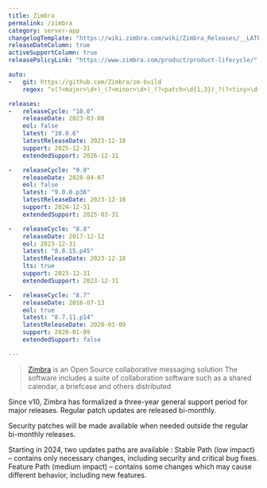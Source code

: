 ```yaml
---
title: Zimbra
permalink: /zimbra
category: server-app
changelogTemplate: "https://wiki.zimbra.com/wiki/Zimbra_Releases/__LATEST__"
releaseDateColumn: true
activeSupportColumn: true
releasePolicyLink: "https://www.zimbra.com/product/product-lifecycle/"

auto:
-   git: https://github.com/Zimbra/zm-build
    regex: ^v(?<major>\d+)_(?<minor>\d+)_(?<patch>\d{1,3})_?(?<tiny>\d+)?$

releases:
-   releaseCycle: "10.0"
    releaseDate: 2023-03-08
    eol: false
    latest: "10.0.6"
    latestReleaseDate: 2023-12-18
    support: 2025-12-31
    extendedSupport: 2026-12-31

-   releaseCycle: "9.0"
    releaseDate: 2020-04-07
    eol: false
    latest: "9.0.0.p38"
    latestReleaseDate: 2023-12-18
    support: 2024-12-31
    extendedSupport: 2025-03-31

-   releaseCycle: "8.8"
    releaseDate: 2017-12-12
    eol: 2023-12-31
    latest: "8.8.15.p45"
    latestReleaseDate: 2023-12-18
    lts: true
    support: 2023-12-31
    extendedSupport: 2023-12-31

-   releaseCycle: "8.7"
    releaseDate: 2016-07-13
    eol: true
    latest: "8.7.11.p14"
    latestReleaseDate: 2020-01-09
    support: 2020-01-09
    extendedSupport: false

---
```


> [Zimbra](https://www.zimbra.com/) is an Open Source collaborative messaging solution
> The software includes a suite of collaboration software such as a shared calendar, a briefcase and others distributed 

Since v10, Zimbra has formalized a three-year general support period for major releases.
Regular patch updates are released bi-monthly. 

Security patches will be made available when needed outside the regular bi-monthly releases.

Starting in 2024, two updates paths are available :
Stable Path (low impact) – contains only necessary changes, including security and critical bug fixes.
Feature Path (medium impact) – contains some changes which may cause different behavior, including new features.
